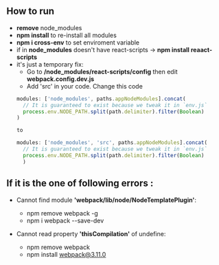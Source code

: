 ## How to run

- **remove** node_modules
- **npm install** to re-install all modules  
- **npm i cross-env** to set enviroment variable
- if in **node_modules** doesn't have react-scripts -> **npm install reaact-scripts**
- it's just a temporary fix:
    + Go to **/node_modules/react-scripts/config** then edit **webpack.config.dev.js**
    + Add 'src' in your code. Change this code
    ``` javascript
    modules: ['node_modules', paths.appNodeModules].concat(
      // It is guaranteed to exist because we tweak it in `env.js`
      process.env.NODE_PATH.split(path.delimiter).filter(Boolean)
    )
    
    to
    
    modules: ['node_modules', 'src', paths.appNodeModules].concat(
      // It is guaranteed to exist because we tweak it in `env.js`
      process.env.NODE_PATH.split(path.delimiter).filter(Boolean)
      )

 ## If it is the one of following errors :
 
  - Cannot find module **'webpack/lib/node/NodeTemplatePlugin'**:
    + npm remove webpack -g
    + npm i webpack --save-dev
    
  - Cannot read property **'thisCompilation'** of undefine:
    + npm remove webpack
    + npm install webpack@3.11.0
    
